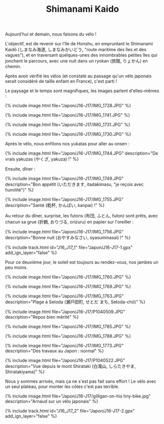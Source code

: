 ﻿---
title: "Shimanami Kaido"
permalink: /Japon/J16-J17/
sidebar:
  nav: "japon"
enable_tracks: true
---

Aujourd'hui et demain, nous faisons du vélo !

L'objectif, est de revenir sur l'île de Honshu, en empruntant le Shimanami Kaidō (しまなみ海道, しまなみかいどう, "route maritime des îles et des vagues"), et en traversant quelques-unes des innombrables petites îles qui jonchent le parcours, avec une nuit dans un ryokan (旅館, りょかん) en chemin.

Après avoir vérifié les vélos (et constaté au passage qu'un vélo japonais serait considéré de taille enfant en France), c'est parti !

Le paysage et le temps sont magnifiques, les images parlent d'elles-mêmes :

{% include image.html file="Japon/J16-J17/IMG_1728.JPG" %}

{% include image.html file="Japon/J16-J17/IMG_1741.JPG" %}

{% include image.html file="Japon/J16-J17/IMG_1731.JPG" %}

{% include image.html file="Japon/J16-J17/IMG_1730.JPG" %}

Après le vélo, nous enfilons nos yukatas pour aller au onsen :

{% include image.html file="Japon/J16-J17/IMG_1744.JPG" description="De vrais yakuzas (やくざ, yakuza) !" %}

Ensuite, dîner :

{% include image.html file="Japon/J16-J17/IMG_1749.JPG" description="Bon appétit (いただきます, itadakimasu, &quot;je reçois avec humilité&quot;)" %}

{% include image.html file="Japon/J16-J17/IMG_1755.JPG" description="Santé (乾杯, かんぱい, kanpai) !" %}

Au retour du dîner, surprise, les futons (布団, ふとん, futon) sont prêts, avec chacun sa grue (折鶴, おりづる, orizuru) en papier sur l'oreiller :

{% include image.html file="Japon/J16-J17/IMG_1756.JPG" description="Bonne nuit (おやすみなさい, oyasuminasai) !" %}

{% include track.html id="J16_J17_1" file="Japon/J16-J17-1.gpx" add_ign_layer="false" %}

Pour ce deuxième jour, le soleil est toujours au rendez-vous, nos jambes un peu moins.

{% include image.html file="Japon/J16-J17/IMG_1760.JPG" %}

{% include image.html file="Japon/J16-J17/IMG_1769.JPG" %}

{% include image.html file="Japon/J16-J17/IMG_1763.JPG" description="Plage à Setoda (瀬戸田町, せとだ まち, Setoda-chō)" %}

{% include image.html file="Japon/J16-J17/P1040509.JPG" description="Repos bien mérité" %}

{% include image.html file="Japon/J16-J17/IMG_1785.JPG" %}

{% include image.html file="Japon/J16-J17/IMG_1788.JPG" %}

{% include image.html file="Japon/J16-J17/IMG_1773.JPG" description="Des travaux au Japon : normal" %}

{% include image.html file="Japon/J16-J17/P1040522.JPG" description="Vue depuis le mont Shirataki (白滝山, しらたきやま, Shiratakiyama)" %}

Nous y sommes arrivés, mais ça ne s'est pas fait sans effort ! Le vélo avec un seul plateau, pour monter les côtes c'est pas terrible.

{% include image.html file="Japon/J16-J17/gilligan-on-his tiny-bike.jpg" description="Arnaud sur un vélo japonais" %}

{% include track.html id="J16_J17_2" file="Japon/J16-J17-2.gpx" add_ign_layer="false" %}
